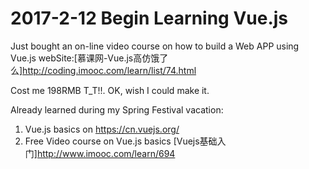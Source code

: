 # 2017-2-12 Begin Learning Vue.js
Just bought an on-line video course on how to build a Web APP using Vue.js
webSite:[慕课网-Vue.js高仿饿了么]<http://coding.imooc.com/learn/list/74.html>

Cost me 198RMB T_T!!.
OK, wish I could make it.

Already learned during my Spring Festival vacation:
1. Vue.js basics on <https://cn.vuejs.org/>
2. Free Video course on Vue.js basics [Vuejs基础入门]<http://www.imooc.com/learn/694>



